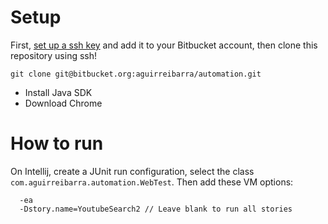 # Setup

First, [set up a ssh key](https://support.atlassian.com/bitbucket-cloud/docs/set-up-an-ssh-key/) and add it to your Bitbucket account, then clone this repository using ssh!

```
git clone git@bitbucket.org:aguirreibarra/automation.git
```

* Install Java SDK
* Download Chrome

# How to run
On Intellij, create a JUnit run configuration, select the class ```com.aguirreibarra.automation.WebTest```. Then
add these VM options:

```
  -ea
  -Dstory.name=YoutubeSearch2 // Leave blank to run all stories
```